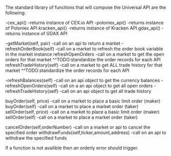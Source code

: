 The standard library of functions that will compose the Universal API are the following:

-cex_api() -returns instance of CEX.io API
-poloniex_api() -returns instance of Poloniex API
kracken_api() -returns instance of Kracken API
gdax_api() -returns instance of GDAX API

-getMarket(self, pair) -call on an api to return a market
-refreshOrderBook(self) -call on a market to refresh the order book variable in the market instance
refreshOpenOrders -call on a market to get the open orders for that market
	^^TODO:standardize the order records for each API
refreshTradeHistory(self) -call on a market to get ALL trade history for that market
	^^TODO:standardize the order records for each API

-refreshBalances(self) -call on an api object to get the currency balances 
-refreshOpenOrders(self) -call on a an api object to get all open orders
-refreshTradeHistory(self) -call on an api object to get all trade history

buyOrder(self, price) -call on a market to place a basic limit order (maker)
buyOrder(self) -call on a market to place a market order (taker)
sellOrder(self, price) -call on a market to place a basic limit order (maker)
sellOrder(self) -call on a market to place a market order (taker)

cancelOrder(self,orderNumber) -call on a market or api to cancel the specified order
withdrawFunds(self,ticker,amount,address) -call on an api to withdraw the specified funds

If a function is not availible then an orderly error should trigger.